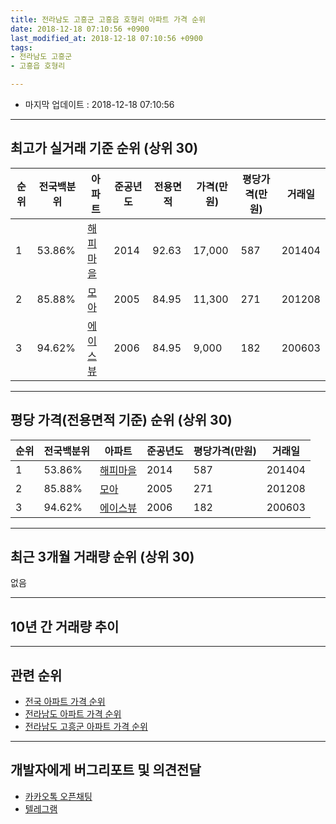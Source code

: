 ```yaml
---
title: 전라남도 고흥군 고흥읍 호형리 아파트 가격 순위
date: 2018-12-18 07:10:56 +0900
last_modified_at: 2018-12-18 07:10:56 +0900
tags:
- 전라남도 고흥군
- 고흥읍 호형리

---
```


* 마지막 업데이트 : 2018-12-18 07:10:56

---

## 최고가 실거래 기준 순위 (상위 30)


|순위|전국백분위|아파트|준공년도|전용면적|가격(만원)|평당가격(만원)|거래일|
|---|---|---|---|---|---|---|---|
|1|53.86%|[해피마을](https://search.naver.com/search.naver?query=%EC%A0%84%EB%9D%BC%EB%82%A8%EB%8F%84+%EA%B3%A0%ED%9D%A5%EA%B5%B0+%EA%B3%A0%ED%9D%A5%EC%9D%8D+%ED%98%B8%ED%98%95%EB%A6%AC+%ED%95%B4%ED%94%BC%EB%A7%88%EC%9D%84)|2014|92.63|17,000|587|201404|
|2|85.88%|[모아](https://search.naver.com/search.naver?query=%EC%A0%84%EB%9D%BC%EB%82%A8%EB%8F%84+%EA%B3%A0%ED%9D%A5%EA%B5%B0+%EA%B3%A0%ED%9D%A5%EC%9D%8D+%ED%98%B8%ED%98%95%EB%A6%AC+%EB%AA%A8%EC%95%84)|2005|84.95|11,300|271|201208|
|3|94.62%|[에이스뷰](https://search.naver.com/search.naver?query=%EC%A0%84%EB%9D%BC%EB%82%A8%EB%8F%84+%EA%B3%A0%ED%9D%A5%EA%B5%B0+%EA%B3%A0%ED%9D%A5%EC%9D%8D+%ED%98%B8%ED%98%95%EB%A6%AC+%EC%97%90%EC%9D%B4%EC%8A%A4%EB%B7%B0)|2006|84.95|9,000|182|200603|


---

## 평당 가격(전용면적 기준) 순위 (상위 30)


|순위|전국백분위|아파트|준공년도|평당가격(만원)|거래일|
|---|---|---|---|---|---|
|1|53.86%|[해피마을](https://search.naver.com/search.naver?query=%EC%A0%84%EB%9D%BC%EB%82%A8%EB%8F%84+%EA%B3%A0%ED%9D%A5%EA%B5%B0+%EA%B3%A0%ED%9D%A5%EC%9D%8D+%ED%98%B8%ED%98%95%EB%A6%AC+%ED%95%B4%ED%94%BC%EB%A7%88%EC%9D%84)|2014|587|201404|
|2|85.88%|[모아](https://search.naver.com/search.naver?query=%EC%A0%84%EB%9D%BC%EB%82%A8%EB%8F%84+%EA%B3%A0%ED%9D%A5%EA%B5%B0+%EA%B3%A0%ED%9D%A5%EC%9D%8D+%ED%98%B8%ED%98%95%EB%A6%AC+%EB%AA%A8%EC%95%84)|2005|271|201208|
|3|94.62%|[에이스뷰](https://search.naver.com/search.naver?query=%EC%A0%84%EB%9D%BC%EB%82%A8%EB%8F%84+%EA%B3%A0%ED%9D%A5%EA%B5%B0+%EA%B3%A0%ED%9D%A5%EC%9D%8D+%ED%98%B8%ED%98%95%EB%A6%AC+%EC%97%90%EC%9D%B4%EC%8A%A4%EB%B7%B0)|2006|182|200603|


---

## 최근 3개월 거래량 순위 (상위 30)

없음

---

## 10년 간 거래량 추이


<div style="width:100%;">
    <canvas id="deal_progress" height="250"></canvas>
</div>

<script>
new Chart(document.getElementById("deal_progress"), {
    type: 'line',
    data: {
        labels: ['200812','200901','200902','200903','200904','200905','200906','200907','200908','200909','200910','200911','200912','201001','201002','201003','201004','201005','201006','201007','201008','201009','201010','201011','201012','201101','201102','201103','201104','201105','201106','201107','201108','201109','201110','201111','201112','201201','201202','201203','201204','201205','201206','201207','201208','201209','201210','201211','201212','201301','201302','201303','201304','201305','201306','201307','201308','201309','201310','201311','201312','201401','201402','201403','201404','201405','201406','201407','201408','201409','201410','201411','201412','201501','201502','201503','201504','201505','201506','201507','201508','201509','201510','201511','201512','201601','201602','201603','201604','201605','201606','201607','201608','201609','201610','201611','201612','201701','201702','201703','201704','201705','201706','201707','201708','201709','201710','201711','201712','201801','201802','201803','201804','201805','201806','201807','201808','201809','201810','201811','201812'],
        datasets: [{
            label: '실거래 수',
            pointRadius: 1,
            data: [0, 0, 0, 0, 0, 0, 0, 0, 1, 0, 1, 0, 0, 0, 1, 1, 0, 0, 0, 0, 0, 0, 0, 0, 0, 0, 1, 0, 0, 0, 0, 0, 0, 1, 0, 1, 0, 0, 0, 0, 0, 0, 0, 0, 1, 1, 1, 0, 0, 0, 0, 0, 0, 0, 0, 0, 1, 0, 0, 0, 1, 0, 0, 0, 1, 0, 1, 0, 0, 2, 0, 1, 0, 0, 0, 0, 0, 0, 1, 0, 0, 0, 0, 0, 1, 0, 1, 0, 0, 0, 0, 0, 0, 0, 0, 0, 0, 0, 0, 0, 0, 1, 0, 0, 1, 0, 0, 0, 0, 0, 0, 0, 0, 0, 1, 0, 1, 0, 0, 0, 0],
            borderColor: "rgba(255, 201, 14, 1)",
            backgroundColor: "rgba(255, 201, 14, 0.5)",
            fill: true,
        }]
    },
    options: {
        responsive: true,
        title: {
            display: true,
            text: '10년간 거래량 추이'
        },
        tooltips: {
            mode: 'index',
            intersect: false,
        },
        hover: {
            mode: 'nearest',
            intersect: true
        },
        scales: {
            xAxes: [{
                display: true,
                scaleLabel: {
                    display: true,
                    labelString: '년/월'
                }
            }],
            yAxes: [{
                display: true,
                ticks: {
                    suggestedMin: 0,
                },
                scaleLabel: {
                    display: true,
                    labelString: '실거래 수'
                }
            }]
        }
    }
});

</script>


---

## 관련 순위

- [전국 아파트 가격 순위](https://inasie.github.io/apt-ranking/전국)
- [전라남도 아파트 가격 순위](https://inasie.github.io/apt-ranking/전라남도)
- [전라남도 고흥군 아파트 가격 순위](https://inasie.github.io/apt-ranking/전라남도-고흥군)


---

## 개발자에게 버그리포트 및 의견전달

- [카카오톡 오픈채팅](https://open.kakao.com/o/gLJUAP4)
- [텔레그램](https://t.me/inasie)

